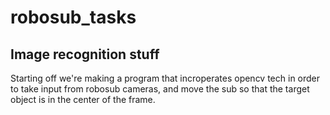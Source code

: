 # robosub_tasks
## Image recognition stuff
Starting off we're making a program that incroperates opencv tech in order to take input from robosub cameras, and move the sub so that the target object is in the center of the frame.
